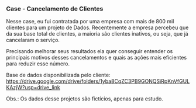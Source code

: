 ### Case - Cancelamento de Clientes

Nesse case, eu fui contratada por uma empresa com mais de 800 mil clientes para um projeto de Dados. Recentemente a empresa percebeu que da sua base total de clientes, a maioria são clientes inativos, ou seja, que já cancelaram o serviço.

Precisando melhorar seus resultados ela quer conseguir entender os principais motivos desses cancelamentos e quais as ações mais eficientes para reduzir esse número.

Base de dados disponibilizada pelo cliente: https://drive.google.com/drive/folders/1yba8CqZC3PB9GONQSiRpKnVfGULKAzjW?usp=drive_link

Obs.: Os dados desse projetos são fictícios, apenas para estudo.
